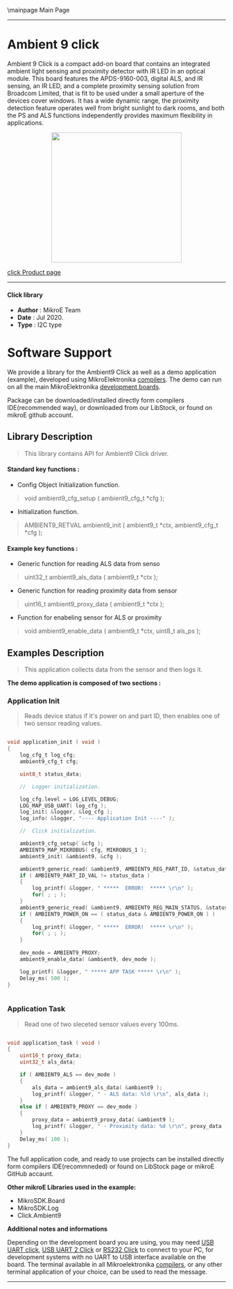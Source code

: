 \mainpage Main Page
 
---
# Ambient 9 click

Ambient 9 Click is a compact add-on board that contains an integrated ambient light sensing and proximity detector with IR LED in an optical module. This board features the APDS-9160-003, digital ALS, and IR sensing, an IR LED, and a complete proximity sensing solution from Broadcom Limited, that is fit to be used under a small aperture of the devices cover windows. It has a wide dynamic range, the proximity detection feature operates well from bright sunlight to dark rooms, and both the PS and ALS functions independently provides maximum flexibility in applications.

<p align="center">
  <img src="https://download.mikroe.com/images/click_for_ide/ambient9_click.png" height=300px>
</p>


[click Product page](<https://www.mikroe.com/ambient-9-click>)

---


#### Click library 

- **Author**        : MikroE Team
- **Date**          : Jul 2020.
- **Type**          : I2C type


# Software Support

We provide a library for the Ambient9 Click 
as well as a demo application (example), developed using MikroElektronika 
[compilers](http://shop.mikroe.com/compilers). 
The demo can run on all the main MikroElektronika [development boards](http://shop.mikroe.com/development-boards).

Package can be downloaded/installed directly form compilers IDE(recommended way), or downloaded from our LibStock, or found on mikroE github account. 

## Library Description

> This library contains API for Ambient9 Click driver.

#### Standard key functions :

- Config Object Initialization function.
> void ambient9_cfg_setup ( ambient9_cfg_t *cfg ); 
 
- Initialization function.
> AMBIENT9_RETVAL ambient9_init ( ambient9_t *ctx, ambient9_cfg_t *cfg );

#### Example key functions :

- Generic function for reading ALS data from senso
> uint32_t ambient9_als_data ( ambient9_t *ctx );
 
- Generic function for reading proximity data from sensor
> uint16_t ambient9_proxy_data ( ambient9_t *ctx );

- Function for enabeling sensor for ALS or proximity
> void ambient9_enable_data ( ambient9_t *ctx, uint8_t als_ps );

## Examples Description

> This application collects data from the sensor and then logs it.

**The demo application is composed of two sections :**

### Application Init 

> Reads device status if it's power on and part ID, then enables one of two sensor reading values.

```c

void application_init ( void )
{
    log_cfg_t log_cfg;
    ambient9_cfg_t cfg;

    uint8_t status_data;

    //  Logger initialization.

    log_cfg.level = LOG_LEVEL_DEBUG;
    LOG_MAP_USB_UART( log_cfg );
    log_init( &logger, &log_cfg );
    log_info( &logger, "---- Application Init ----" );

    //  Click initialization.

    ambient9_cfg_setup( &cfg );
    AMBIENT9_MAP_MIKROBUS( cfg, MIKROBUS_1 );
    ambient9_init( &ambient9, &cfg );

    ambient9_generic_read( &ambient9, AMBIENT9_REG_PART_ID, &status_data, 1 );
    if ( AMBIENT9_PART_ID_VAL != status_data )
    {
        log_printf( &logger, " *****  ERROR!  ***** \r\n" );
        for( ; ; );
    }
    ambient9_generic_read( &ambient9, AMBIENT9_REG_MAIN_STATUS, &status_data, 1 );
    if ( AMBIENT9_POWER_ON == ( status_data & AMBIENT9_POWER_ON ) )
    {
        log_printf( &logger, " *****  ERROR!  ***** \r\n" );
        for( ; ; );
    }
    
    dev_mode = AMBIENT9_PROXY;
    ambient9_enable_data( &ambient9, dev_mode );  

    log_printf( &logger, " ***** APP TASK ***** \r\n" );
    Delay_ms( 500 );
}
  
```

### Application Task

> Read one of two sleceted sensor values every 100ms.

```c

void application_task ( void )
{
    uint16_t proxy_data;
    uint32_t als_data;

    if ( AMBIENT9_ALS == dev_mode )
    {
        als_data = ambient9_als_data( &ambient9 );
        log_printf( &logger, " - ALS data: %ld \r\n", als_data );
    }
    else if ( AMBIENT9_PROXY == dev_mode )
    {
        proxy_data = ambient9_proxy_data( &ambient9 );
        log_printf( &logger, " - Proximity data: %d \r\n", proxy_data );
    }
    Delay_ms( 100 );
} 

```

The full application code, and ready to use projects can be  installed directly form compilers IDE(recommneded) or found on LibStock page or mikroE GitHub accaunt.

**Other mikroE Libraries used in the example:** 

- MikroSDK.Board
- MikroSDK.Log
- Click.Ambient9

**Additional notes and informations**

Depending on the development board you are using, you may need 
[USB UART click](http://shop.mikroe.com/usb-uart-click), 
[USB UART 2 Click](http://shop.mikroe.com/usb-uart-2-click) or 
[RS232 Click](http://shop.mikroe.com/rs232-click) to connect to your PC, for 
development systems with no UART to USB interface available on the board. The 
terminal available in all Mikroelektronika 
[compilers](http://shop.mikroe.com/compilers), or any other terminal application 
of your choice, can be used to read the message.



---
